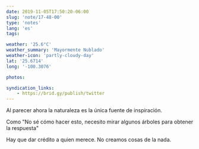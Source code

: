 ```yaml
---
date: 2019-11-05T17:50:20-06:00
slug: 'note/17-48-00'
type: 'notes'
lang: 'es'
tags:

weather: '25.6°C'
weather_summary: 'Mayormente Nublado'
weather-icon: 'partly-cloudy-day'
lat: '25.6714'
long: '-100.3076'

photos:

syndication_links:
    - https://brid.gy/publish/twitter
---
```

Al parecer ahora la naturaleza es la única fuente de inspiración. 

Como "No sé cómo hacer esto, necesito mirar algunos árboles para obtener la respuesta"

Hay que dar crédito a quien merece. No creamos cosas de la nada.
